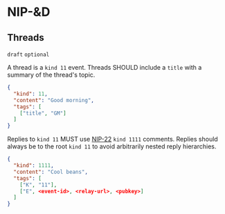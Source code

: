 NIP-&D
======

Threads
-------

`draft` `optional`

A thread is a `kind 11` event.  Threads SHOULD include a `title` with a summary
of the thread's topic.

```json
{
  "kind": 11,
  "content": "Good morning",
  "tags": [
    ["title", "GM"]
  ]
}
```

Replies to `kind 11` MUST use [NIP-22](./22.md) `kind 1111` comments. Replies should
always be to the root `kind 11` to avoid arbitrarily nested reply hierarchies.

```json
{
  "kind": 1111,
  "content": "Cool beans",
  "tags": [
    ["K", "11"],
    ["E", <event-id>, <relay-url>, <pubkey>]
  ]
}
```
